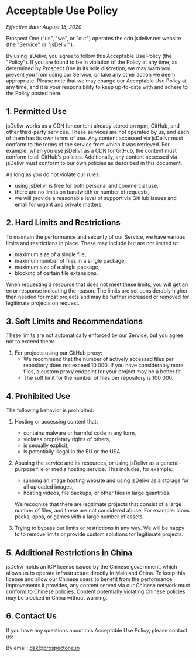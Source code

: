 # Acceptable Use Policy

*Effective date: August 15, 2020*

Prospect One ("us", "we", or "our") operates the cdn.jsdelivr.net website (the "Service" or "jsDelivr").

By using jsDelivr, you agree to follow this Acceptable Use Policy (the "Policy").
If you are found to be in violation of the Policy at any time, as determined by
Prospect One in its sole discretion, we may warn you, prevent you from using our
Service, or take any other action we deem appropriate. Please note that we may
change our Acceptable Use Policy at any time, and it is your responsibility to
keep up-to-date with and adhere to the Policy posted here.

## 1. Permitted Use

jsDelivr works as a CDN for content already stored on npm, GitHub, and other
third-party services. These services are not operated by us, and each of them has
its own terms of use.
Any content accessed via jsDelivr must conform to the terms of the service from
which it was retrieved. For example, when you use jsDelivr as a CDN for GitHub,
the content must conform to all GitHub's policies.
Additionally, any content accessed via jsDelivr must conform to our own policies
as described in this document.

As long as you do not violate our rules:
 - using jsDelivr is free for both personal and commercial use,
 - there are no limits on bandwidth or number of requests,
 - we will provide a reasonable level of support via GitHub issues and email for
   urgent and private matters.


## 2. Hard Limits and Restrictions

To maintain the performance and security of our Service, we have
various limits and restrictions in place. These may include but are not limited to:
 - maximum size of a single file,
 - maximum number of files in a single package,
 - maximum size of a single package,
 - blocking of certain file extensions.

When requesting a resource that does not meet these limits, you will get an error
response indicating the reason. The limits are set considerably higher than needed
for most projects and may be further increased or removed for legitimate projects
on request.

## 3. Soft Limits and Recommendations

These limits are not automatically enforced by our Service, but you agree not to
exceed them:

 1. For projects using our GitHub proxy:
     - We recommend that the number of actively accessed files per repository
       does not exceed 10 000. If you have considerably more files, a custom
       proxy endpoint for your project may be a better fit.
     - The soft limit for the number of files per repository is 100 000.

## 4. Prohibited Use

The following behavior is prohibited:

 1. Hosting or accessing content that:
     - contains malware or harmful code in any form,
     - violates proprietary rights of others,
     - is sexually explicit,
     - is potentially illegal in the EU or the USA.

 2. Abusing the service and its resources, or using jsDelivr as a general-purpose
    file or media hosting service. This includes, for example:
     - running an image hosting website and using jsDelivr as a storage for all
       uploaded images,
     - hosting videos, file backups, or other files in large quantities.

    We recognize that there are legitimate projects that consist of a large number
    of files, and these are not considered abuse. For example: icons packs, apps,
    or games with a large number of assets.

 3. Trying to bypass our limits or restrictions in any way. We will be happy to
    to remove limits or provide custom solutions for legitimate projects.

## 5. Additional Restrictions in China

jsDelivr holds an ICP license issued by the Chinese government,
which allows us to operate infrastructure directly in Mainland China.
To keep this license and allow our Chinese users to benefit from the performance
improvements it provides, any content served via our Chinese network must conform
to Chinese policies. Content potentially violating Chinese policies may be
blocked in China without warning.

## 6. Contact Us

If you have any questions about this Acceptable Use Policy, please contact us:

By email: dak@prospectone.io
